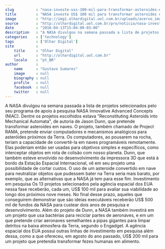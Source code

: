 ```yaml
---
slug          : "nasa-investe-uss-100-mil-para-transformar-asteroides-em-naves-espaciais"
title         : "NASA investe US$ 100 mil para transformar asteroides em naves espaciais"
image         : "http://img1.olhardigital.uol.com.br/uploads/acervo_imagens/2016/04/20160413153208_660_420.jpg"
source        : "http://olhardigital.uol.com.br/pro/noticia/nasa-investe-us-100-mil-para-transformar-asteroides-em-naves-espaciais/57176"
date          : "2016-04-13T15:04:00-03:00"
description   : "A NASA divulgou na semana passada a lista de projetos selecionados pelo seu programa de apoio à pesquisa NASA Innovative Advanced Concepts (NIAC). Dentre os projetos escolhidos estava 'Reconstituting Asteroids into Mechanical Automata', de autoria de Jason Dunn, que pretende transformar asteroides em naves. O projeto, também chamado de Project RAMA, pretende enviar computadores e mecanismos analógicos para asteróides próximos da Terra. Os computadores, ao pousarem na rocha, teriam a capacidade de convertê-la em naves programáveis remotamente. Elas poderiam então ser usadas para objetivos simples e específicos, como interceptar objetos em rota de colisão com nosso planeta. Dunn, que também esteve envolvido no desenvolvimento da impressora 3D que está à bordo da Estação Espacial Internacional, vê em seu projeto uma possibilidade de cortar custos. O uso de um asteroide convertido em nave para neutralizar objetos que pudessem bater na Terra seria mais barato, por exemplo, que as alternativas que a NASA já tem para esse fim. Investimento em pesquisa Os 13 projetos selecionados pela agência espacial dos EUA nessa fase receberão, cada um, US$ 100 mil para avaliar sua viabilidade ao longo dos próximos nove meses. No final desse prazo, aqueles que conseguirem demonstrar que são ideias executáveis receberão US$ 500 mil de fundos da NASA para custear dois anos de pesquisa e desenvolvimento. Além do projeto de Dunn, a NASA também investirá em um projeto que usa bactérias para reciclar partes de aeronaves, e em um que pretende criar aeronaves semelhantes a pipas gigantes para limpar detritos na baixa atmosfera da Terra, segundo o Engadget. A agência espacial dos EUA possui outras linhas de investimento em pesquisa além dessa, como a que ofereceu, em agosto do ano passado, US$ 200 mil para um projeto que pretendia transformar fezes humanas em alimento."
categories    : ['technology']
tags          : ['Olhar Digital']
site          :
    title     : "Olhar Digital"
    url       : "http://olhardigital.uol.com.br"
    locale    : "pt_BR"
author        :
    name      : "Gustavo Sumares"
    image     : null
    biography : null
    profile   : null
    facebook  : null
    twitter   : null
---
```


A NASA divulgou na semana passada a lista de projetos selecionados pelo seu programa de apoio à pesquisa NASA Innovative Advanced Concepts (NIAC). Dentre os projetos escolhidos estava "Reconstituting Asteroids into Mechanical Automata", de autoria de Jason Dunn, que pretende transformar asteroides em naves. O projeto, também chamado de Project RAMA, pretende enviar computadores e mecanismos analógicos para asteróides próximos da Terra. Os computadores, ao pousarem na rocha, teriam a capacidade de convertê-la em naves programáveis remotamente. Elas poderiam então ser usadas para objetivos simples e específicos, como interceptar objetos em rota de colisão com nosso planeta. Dunn, que também esteve envolvido no desenvolvimento da impressora 3D que está à bordo da Estação Espacial Internacional, vê em seu projeto uma possibilidade de cortar custos. O uso de um asteroide convertido em nave para neutralizar objetos que pudessem bater na Terra seria mais barato, por exemplo, que as alternativas que a NASA já tem para esse fim. Investimento em pesquisa Os 13 projetos selecionados pela agência espacial dos EUA nessa fase receberão, cada um, US$ 100 mil para avaliar sua viabilidade ao longo dos próximos nove meses. No final desse prazo, aqueles que conseguirem demonstrar que são ideias executáveis receberão US$ 500 mil de fundos da NASA para custear dois anos de pesquisa e desenvolvimento. Além do projeto de Dunn, a NASA também investirá em um projeto que usa bactérias para reciclar partes de aeronaves, e em um que pretende criar aeronaves semelhantes a pipas gigantes para limpar detritos na baixa atmosfera da Terra, segundo o Engadget. A agência espacial dos EUA possui outras linhas de investimento em pesquisa além dessa, como a que ofereceu, em agosto do ano passado, US$ 200 mil para um projeto que pretendia transformar fezes humanas em alimento.
